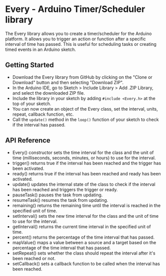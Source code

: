 # Every - Arduino Timer/Scheduler library

The Every library allows you to create a timer/scheduler for the Arduino platform. It allows you to trigger an action or function after a specific interval of time has passed. This is useful for scheduling tasks or creating timed events in an Arduino sketch.

## Getting Started

- Download the Every library from GitHub by clicking on the "Clone or Download" button and then selecting "Download ZIP".
- In the Arduino IDE, go to Sketch > Include Library > Add .ZIP Library, and select the downloaded ZIP file.
- Include the library in your sketch by adding `#include <Every.h>` at the top of your sketch.
- You can now create an object of the Every class, set the interval, units, repeat, callback function, etc.
- Call the `update()` method in the `loop()` function of your sketch to check if the interval has passed.


## API Reference

- Every() constructor sets the time interval for the class and the unit of time (milliseconds, seconds, minutes, or hours) to use for the interval.
- trigger() returns true if the interval has been reached and the trigger has been activated.
- ready() returns true if the interval has been reached and ready has been activated.
- update() updates the internal state of the class to check if the interval has been reached and triggers the trigger or ready.
- pauseTask() pauses the task from updating.
- resumeTask() resumes the task from updating.
- remaining() returns the remaining time until the interval is reached in the specified unit of time.
- setInterval() sets the new time interval for the class and the unit of time to use for the interval.
- getInterval() returns the current time interval in the specified unit of time.
- percent() returns the percentage of the time interval that has passed.
- mapValue() maps a value between a source and a target based on the percentage of the time interval that has passed.
- setRepeat() sets whether the class should repeat the interval after it's been reached or not.
- setCallback() sets a callback function to be called when the interval has been reached.



